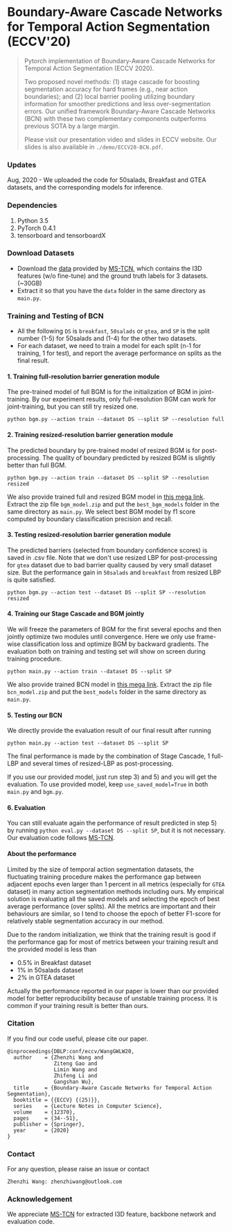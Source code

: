 # Boundary-Aware Cascade Networks for Temporal Action Segmentation (ECCV'20)
> Pytorch implementation of Boundary-Aware Cascade Networks for Temporal Action Segmentation (ECCV 2020).
>
> Two proposed novel methods: (1) stage cascade for boosting segmentation accuracy for hard frames (e.g., near action boundaries); and (2) local barrier pooling utilizing boundary information for smoother predictions and less over-segmentation errors. Our unified framework Boundary-Aware Cascade Networks (BCN) with these two complementary components outperforms previous SOTA by a large margin.
> 
> Please visit our presentation video and slides in ECCV website. Our slides is also available in `./demo/ECCV20-BCN.pdf`.

### Updates

Aug, 2020 - We uploaded the code for 50salads, Breakfast and GTEA datasets, and the corresponding models for inference.

### Dependencies

1. Python 3.5
2. PyTorch 0.4.1
3. tensorboard and tensorboardX

### Download Datasets 

* Download the [data](https://zenodo.org/record/3625992#.Xiv9jGhKhPY) provided by [MS-TCN](https://github.com/yabufarha/ms-tcn),  which contains the I3D features (w/o fine-tune) and the ground truth labels for 3 datasets. (~30GB)
* Extract it so that you have the `data` folder in the same directory as `main.py`.

### Training and Testing of BCN
* All the following `DS` is `breakfast`, `50salads` or `gtea`, and `SP` is the split number (1-5) for 50salads and (1-4) for the other two datasets. 
* For each dataset, we need to train a model for each split (n-1 for training, 1 for test), and report the average performance on splits as the final result.

#### 1. Training full-resolution barrier generation module

The pre-trained model of full BGM is for the initialization of BGM in joint-training. By our experiment results, only full-resolution BGM can work for joint-training, but you can still try resized one.
```
python bgm.py --action train --dataset DS --split SP --resolution full
```

#### 2. Training resized-resolution barrier generation module

The predicted boundary by pre-trained model of resized BGM is for post-processing. The quality of boundary predicted by resized BGM is slightly better than full BGM.
```
python bgm.py --action train --dataset DS --split SP --resolution resized
```

We also provide trained full and resized BGM model in [this mega link](https://mega.nz/file/CChHnLTY#Sr4pRdyAN2PMhTaQhbKfili5mFy9-ICXW9d-kyS-H4o). Extract the zip file `bgm_model.zip` and put the `best_bgm_models` folder in the same directory as `main.py`. We select best BGM model by f1 score computed by boundary classification precision and recall.

#### 3. Testing resized-resolution barrier generation module
The predicted barriers (selected from boundary confidence scores) is saved in .csv file. Note that we don't use resized LBP for post-processing for `gtea` dataset due to bad barrier quality caused by very small dataset size. But the performance gain in `50salads` and `breakfast` from resized LBP is quite satisfied.
```
python bgm.py --action test --dataset DS --split SP --resolution resized
```

#### 4. Training our Stage Cascade  and BGM jointly
We will freeze the parameters of BGM for the first several epochs and then jointly optimize two modules until convergence. Here we only use frame-wise classification loss and optimize BGM by backward gradients. The evaluation both on training and testing set will show on screen during training procedure.
```
python main.py --action train --dataset DS --split SP
```
We also provide trained BCN model in [this mega link](https://mega.nz/file/GGoz3JRA#FsTyOATlWJ3oh7-fE7cmPw4GUsHpg_1Oz9BxBtrhLSQ). Extract the zip file `bcn_model.zip` and put the `best_models` folder in the same directory as `main.py`.

#### 5. Testing our BCN

We directly provide the evaluation result of our final result after running
```
python main.py --action test --dataset DS --split SP
```
The final performance is made by the combination of Stage Cascade, 1 full-LBP and several times of resized-LBP as post-processing.

If you use our provided model, just run step 3) and 5) and you will get the evaluation. To use provided model, keep `use_saved_model=True` in both `main.py` and `bgm.py`.

#### 6.  Evaluation
You can still evaluate again the performance of result predicted in step 5) by running `python eval.py --dataset DS --split SP`, but it is not necessary. Our evaluation code follows [MS-TCN](https://github.com/yabufarha/ms-tcn).


#### About the performance
Limited by the size of temporal action segmentation datasets, the fluctuating training procedure makes the performance gap between adjacent epochs even larger than 1 percent in all metrics  (especially for `GTEA` dataset) in many action segmentation methods including ours. My empirical solution is evaluating all the saved models and selecting the epoch of best average performance (over splits). All the metrics are important and their behaviours are similar, so I tend to choose the epoch of better F1-score for relatively stable segmentation accuracy in our method.

Due to the random initialization, we think that the training result is good if the performance gap for most of metrics between your training result and the provided model is less than

* 0.5% in Breakfast dataset
* 1% in 50salads dataset
* 2% in GTEA dataset

Actually the performance reported in our paper is lower than our provided model for better reproducibility because of unstable training process. It is common if your training result is better than ours.


### Citation

If you find our code useful, please cite our paper. 

```
@inproceedings{DBLP:conf/eccv/WangGWLW20,
  author    = {Zhenzhi Wang and
               Ziteng Gao and
               Limin Wang and
               Zhifeng Li and
               Gangshan Wu},
  title     = {Boundary-Aware Cascade Networks for Temporal Action Segmentation},
  booktitle = {{ECCV} {(25)}},
  series    = {Lecture Notes in Computer Science},
  volume    = {12370},
  pages     = {34--51},
  publisher = {Springer},
  year      = {2020}
}
```

### Contact

For any question, please raise an issue or contact

```
Zhenzhi Wang: zhenzhiwang@outlook.com
```
### Acknowledgement

We appreciate [MS-TCN](https://github.com/yabufarha/ms-tcn) for extracted I3D feature, backbone network and evaluation code. 
